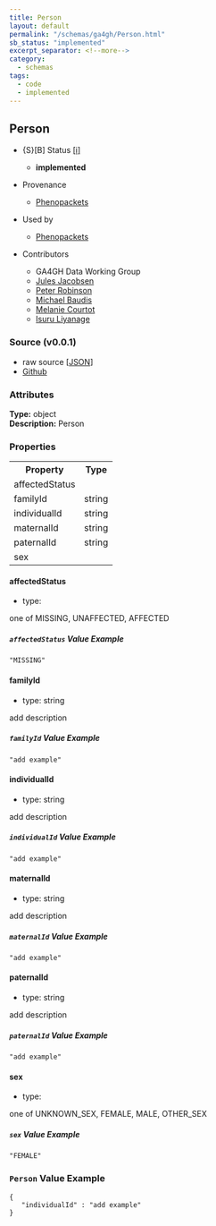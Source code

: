 ```yaml
---
title: Person
layout: default
permalink: "/schemas/ga4gh/Person.html"
sb_status: "implemented"
excerpt_separator: <!--more-->
category:
  - schemas
tags:
  - code
  - implemented
---
```



## Person

* {S}[B] Status  [[i]](https://schemablocks.org/about/sb-status-levels.html)
    - __implemented__

* Provenance  

    - [Phenopackets](https://github.com/phenopackets/phenopacket-schema/blob/master/docs/person.rst)  
* Used by  

    - [Phenopackets](https://github.com/phenopackets/phenopacket-schema/blob/master/docs/person.rst)  

<!--more-->

* Contributors  

    - GA4GH Data Working Group  
    - [Jules Jacobsen](https://orcid.org/0000-0002-3265-15918)  
    - [Peter Robinson](https://orcid.org/0000-0002-0736-91998)  
    - [Michael Baudis](https://orcid.org/0000-0002-9903-4248)  
    - [Melanie Courtot](https://orcid.org/0000-0002-9551-6370)  
    - [Isuru Liyanage](https://orcid.org/0000-0002-4839-5158)  
### Source (v0.0.1)

* raw source [[JSON](./current/Person.json)]
* [Github](https://github.com/ga4gh-schemablocks/sb-phenopackets/blob/master/schemas/Person.yaml)

### Attributes
  
__Type:__ object  
__Description:__ Person

### Properties

<table>
  <tr>
    <th>Property</th>
    <th>Type</th>
  </tr>
  <tr>
    <td>affectedStatus</td>
    <td></td>
  </tr>
  <tr>
    <td>familyId</td>
    <td>string</td>
  </tr>
  <tr>
    <td>individualId</td>
    <td>string</td>
  </tr>
  <tr>
    <td>maternalId</td>
    <td>string</td>
  </tr>
  <tr>
    <td>paternalId</td>
    <td>string</td>
  </tr>
  <tr>
    <td>sex</td>
    <td></td>
  </tr>

</table>


#### affectedStatus

* type: 

one of MISSING, UNAFFECTED, AFFECTED

##### `affectedStatus` Value Example  

```
"MISSING"
```

#### familyId

* type: string

add description

##### `familyId` Value Example  

```
"add example"
```

#### individualId

* type: string

add description

##### `individualId` Value Example  

```
"add example"
```

#### maternalId

* type: string

add description

##### `maternalId` Value Example  

```
"add example"
```

#### paternalId

* type: string

add description

##### `paternalId` Value Example  

```
"add example"
```

#### sex

* type: 

one of UNKNOWN_SEX, FEMALE, MALE, OTHER_SEX

##### `sex` Value Example  

```
"FEMALE"
```


### `Person` Value Example  

```
{
   "individualId" : "add example"
}
```


